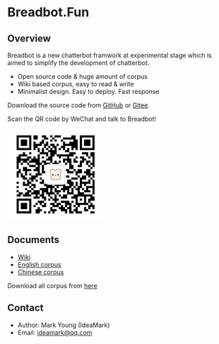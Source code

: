 # Breadbot.Fun


## Overview

Breadbot is a new chatterbot framwork at experimental stage which is aimed to simplify the development of chatterbot.

* Open source code & huge amount of corpus
* Wiki based corpus, easy to read & write
* Minimalist design. Easy to deploy. Fast response

Download the source code from [GitHub](https://github.com/ideamark/breadbot) or [Gitee](https://gitee.com/ideamark/breadbot).

Scan the QR code by WeChat and talk to Breadbot!

![QR](QR.jpg)


## Documents

* [Wiki](wiki/index.md)
* [English corpus](en_corpus/index.md)
* [Chinese corpus](zh_corpus/index.md)

Download all corpus from [here](https://github.com/ideamark/ideamark.github.io)


## Contact

* Author: Mark Young (IdeaMark)
* Email: ideamark@qq.com
